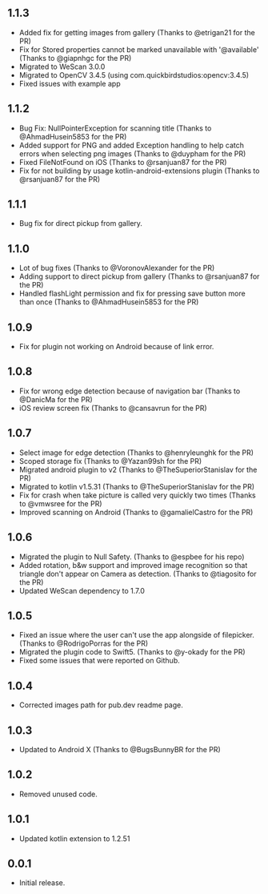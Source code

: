 ## 1.1.3

- Added fix for getting images from gallery (Thanks to @etrigan21 for the PR)
- Fix for Stored properties cannot be marked unavailable with '@available' (Thanks to @giapnhgc for the PR)
- Migrated to WeScan 3.0.0
- Migrated to OpenCV 3.4.5 (using com.quickbirdstudios:opencv:3.4.5)
- Fixed issues with example app

## 1.1.2

- Bug Fix: NullPointerException for scanning title (Thanks to @AhmadHusein5853 for the PR)
- Added support for PNG and added Exception handling to help catch errors when selecting png images (Thanks to @duypham for the PR)
- Fixed FileNotFound on iOS (Thanks to @rsanjuan87 for the PR)
- Fix for not building by usage kotlin-android-extensions plugin (Thanks to @rsanjuan87 for the PR)

## 1.1.1

- Bug fix for direct pickup from gallery.

## 1.1.0

- Lot of bug fixes (Thanks to @VoronovAlexander for the PR)
- Adding support to direct pickup from gallery (Thanks to @rsanjuan87 for the PR)
- Handled flashLight permission and fix for pressing save button more than once (Thanks to @AhmadHusein5853 for the PR)

## 1.0.9

- Fix for plugin not working on Android because of link error.

## 1.0.8

- Fix for wrong edge detection because of navigation bar (Thanks to @DanicMa for the PR)
- iOS review screen fix (Thanks to @cansavrun for the PR)

## 1.0.7

- Select image for edge detection (Thanks to @henryleunghk for the PR)
- Scoped storage fix (Thanks to @Yazan99sh for the PR)
- Migrated android plugin to v2 (Thanks to @TheSuperiorStanislav for the PR)
- Migrated to kotlin v1.5.31 (Thanks to @TheSuperiorStanislav for the PR)
- Fix for crash when take picture is called very quickly two times (Thanks to @vmwsree for the PR)
- Improved scanning on Android (Thanks to @gamalielCastro for the PR)

## 1.0.6

- Migrated the plugin to Null Safety. (Thanks to @espbee for his repo)
- Added rotation, b&w support and improved image recognition so that triangle don't appear on Camera as detection. (Thanks to @tiagosito for the PR)
- Updated WeScan dependency to 1.7.0

## 1.0.5

- Fixed an issue where the user can't use the app alongside of filepicker. (Thanks to @RodrigoPorras for the PR)
- Migrated the plugin code to Swift5. (Thanks to @y-okady for the PR)
- Fixed some issues that were reported on Github.

## 1.0.4

- Corrected images path for pub.dev readme page.

## 1.0.3

- Updated to Android X (Thanks to @BugsBunnyBR for the PR)

## 1.0.2

- Removed unused code.

## 1.0.1

- Updated kotlin extension to 1.2.51

## 0.0.1

- Initial release.
